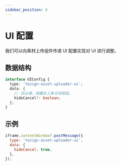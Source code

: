 ```yaml
---
sidebar_position: 4
---
```


# UI 配置

我们可以向素材上传组件传递 UI 配置实现对 UI 进行调整。

## 数据结构

```typescript
interface UIConfig {
  type: 'tezign-asset-uploader-ui';
  data: {
    // 非必填。隐藏右上角关闭按钮。
    hideCancel?: boolean;
  };
}
```

## 示例

```javascript
iframe.contentWindow?.postMessage({
  type: 'tezign-asset-uploader-ui',
  data: {
    hideCancel: true,
  },
});
```
